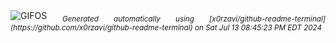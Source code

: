 <div align="justify">
<picture>
    <source media="(prefers-color-scheme: dark)" srcset="https://i.ibb.co/1dF4Jjc/output-gif.gif">
    <source media="(prefers-color-scheme: light)" srcset="https://i.ibb.co/1dF4Jjc/output-gif.gif">
    <img alt="GIFOS" src="https://i.ibb.co/1dF4Jjc/output-gif.gif">
</picture>
<sub><i>Generated automatically using [x0rzavi/github-readme-terminal](https://github.com/x0rzavi/github-readme-terminal) on Sat Jul 13 08:45:23 PM EDT 2024</i></sub>
</div>

<!--  -->